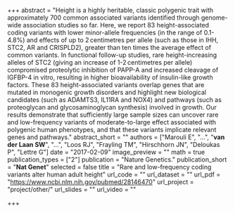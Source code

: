+++
abstract = "Height is a highly heritable, classic polygenic trait with approximately 700 common associated variants identified through genome-wide association studies so far. Here, we report 83 height-associated coding variants with lower minor-allele frequencies (in the range of 0.1-4.8%) and effects of up to 2 centimetres per allele (such as those in IHH, STC2, AR and CRISPLD2), greater than ten times the average effect of common variants. In functional follow-up studies, rare height-increasing alleles of STC2 (giving an increase of 1-2 centimetres per allele) compromised proteolytic inhibition of PAPP-A and increased cleavage of IGFBP-4 in vitro, resulting in higher bioavailability of insulin-like growth factors. These 83 height-associated variants overlap genes that are mutated in monogenic growth disorders and highlight new biological candidates (such as ADAMTS3, IL11RA and NOX4) and pathways (such as proteoglycan and glycosaminoglycan synthesis) involved in growth. Our results demonstrate that sufficiently large sample sizes can uncover rare and low-frequency variants of moderate-to-large effect associated with polygenic human phenotypes, and that these variants implicate relevant genes and pathways."
abstract_short = ""
authors = ["Marouli E", "...", "**van der Laan SW**", "...", "Loos RJ", "Frayling TM", "Hirschhorn JN", "Deloukas P", "Lettre G"]
date = "2017-02-09"
image_preview = ""
math = true
publication_types = ["2"]
publication = "Nature Genetics."
publication_short = "**Nat Genet**"
selected = false
title = "Rare and low-frequency coding variants alter human adult height"
url_code = ""
url_dataset = ""
url_pdf = "https://www.ncbi.nlm.nih.gov/pubmed/28146470"
url_project = "project/other/"
url_slides = ""
url_video = ""

+++

